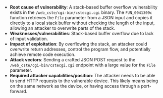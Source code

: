 - **Root cause of vulnerability**: A stack-based buffer overflow vulnerability exists in the `/web_cste/cgi-bin/cstecgi.cgi` binary. The `FUN_0041309c` function retrieves the `File` parameter from a JSON input and copies it directly to a local stack buffer without checking the length of the input, allowing an attacker to overwrite parts of the stack.
- **Weaknesses/vulnerabilities**: Stack-based buffer overflow due to lack of input validation.
- **Impact of exploitation**: By overflowing the stack, an attacker could overwrite return addresses, control the program flow, and potentially achieve remote code execution.
- **Attack vectors**: Sending a crafted JSON POST request to the `/web_cste/cgi-bin/cstecgi.cgi` endpoint with a large value for the `File` parameter.
- **Required attacker capabilities/position**: The attacker needs to be able to send HTTP requests to the vulnerable device. This likely means being on the same network as the device, or having access through a port-forward.